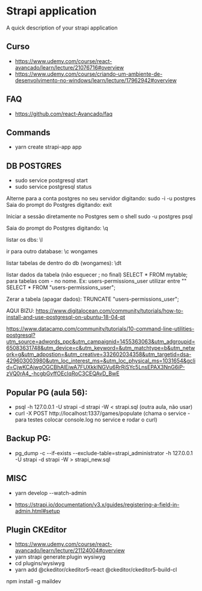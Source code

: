 # Strapi application

A quick description of your strapi application

## Curso
- https://www.udemy.com/course/react-avancado/learn/lecture/21076716#overview
- https://www.udemy.com/course/criando-um-ambiente-de-desenvolvimento-no-windows/learn/lecture/17962942#overview
## FAQ
- https://github.com/react-Avancado/faq

## Commands
- yarn create strapi-app app

## DB POSTGRES
- sudo service postgresql start
- sudo service postgresql status

Alterne para a conta postgres no seu servidor digitando:
sudo -i -u postgres
Saia do prompt do Postgres digitando:
exit

Iniciar a sessão diretamente no Postgres sem o shell
sudo -u postgres psql 

Saia do prompt do Postgres digitando:
\q

listar os dbs:
\l

ir para outro database:
\c wongames

listar tabelas de dentro do db (wongames):
\dt

listar dados da tabela (não esquecer ; no final)
SELECT * FROM mytable;
para tabelas com - no nome. Ex: users-permissions_user
utilizar entre ""
SELECT * FROM "users-permissions_user";

Zerar a tabela (apagar dados):
TRUNCATE "users-permissions_user";


AQUI BIZU:
https://www.digitalocean.com/community/tutorials/how-to-install-and-use-postgresql-on-ubuntu-18-04-pt

https://www.datacamp.com/community/tutorials/10-command-line-utilities-postgresql?utm_source=adwords_ppc&utm_campaignid=1455363063&utm_adgroupid=65083631748&utm_device=c&utm_keyword=&utm_matchtype=b&utm_network=g&utm_adpostion=&utm_creative=332602034358&utm_targetid=dsa-429603003980&utm_loc_interest_ms=&utm_loc_physical_ms=1031654&gclid=CjwKCAjwgOGCBhAlEiwA7FUXkkINGVu6RrRjSYc5LnsEPAX3NnG6iP-zVQ0rA4_-hcgbGvffOEcIqRoC3CEQAvD_BwE


## Popular PG (aula 56):
- psql -h 127.0.0.1 -U strapi -d strapi -W < strapi.sql (outra aula, não usar)
- curl -X POST http://localhost:1337/games/populate (chama o service - para testes colocar console.log no service e rodar o curl)
## Backup PG:
- pg_dump -c --if-exists --exclude-table=strapi_administrator -h 127.0.0.1 -U strapi -d strapi -W > strapi_new.sql


## MISC
- yarn develop --watch-admin

- https://strapi.io/documentation/v3.x/guides/registering-a-field-in-admin.html#setup

## Plugin CKEditor
- https://www.udemy.com/course/react-avancado/learn/lecture/21124004#overview 
- yarn strapi generate:plugin wysiwyg
- cd plugins/wysiwyg
- yarn add @ckeditor/ckeditor5-react @ckeditor/ckeditor5-build-cl


npm install -g maildev

